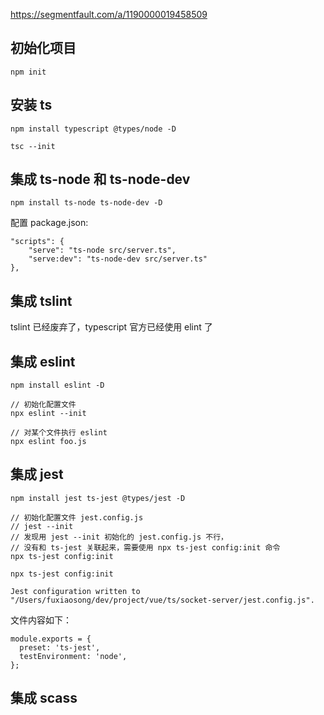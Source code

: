 https://segmentfault.com/a/1190000019458509

## 初始化项目

```
npm init
```

## 安装 ts

```
npm install typescript @types/node -D

tsc --init
```

## 集成 ts-node 和 ts-node-dev

```
npm install ts-node ts-node-dev -D
```

配置 package.json:

```
"scripts": {
    "serve": "ts-node src/server.ts",
    "serve:dev": "ts-node-dev src/server.ts"
},
```

## 集成 tslint

tslint 已经废弃了，typescript 官方已经使用 elint 了

## 集成 eslint

```
npm install eslint -D

// 初始化配置文件
npx eslint --init

// 对某个文件执行 eslint
npx eslint foo.js
```

## 集成 jest

```
npm install jest ts-jest @types/jest -D

// 初始化配置文件 jest.config.js
// jest --init
// 发现用 jest --init 初始化的 jest.config.js 不行，
// 没有和 ts-jest 关联起来，需要使用 npx ts-jest config:init 命令
npx ts-jest config:init
```

```
npx ts-jest config:init

Jest configuration written to "/Users/fuxiaosong/dev/project/vue/ts/socket-server/jest.config.js".
```

文件内容如下：

```
module.exports = {
  preset: 'ts-jest',
  testEnvironment: 'node',
};
```


## 集成 scass


